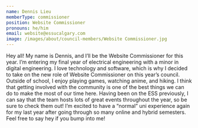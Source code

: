 ```yaml
---
name: Dennis Lieu
memberType: commissioner
position: Website Commissioner
pronouns: he/him
email: website@essucalgary.com
image: /images/about/council-members/Website Commissioner.jpg
---
```


Hey all! My name is Dennis, and I’ll be the Website Commissioner for this year. I’m entering my final year of electrical engineering with a minor in digital engineering. I love technology and software, which is why I decided to take on the new role of Website Commissioner on this year’s council. Outside of school, I enjoy playing games, watching anime, and hiking. I think that getting involved with the community is one of the best things we can do to make the most of our time here. Having been on the ESS previously, I can say that the team hosts lots of great events throughout the year, so be sure to check them out! I’m excited to have a “normal” uni experience again for my last year after going through so many online and hybrid semesters. Feel free to say hey if you bump into me!
